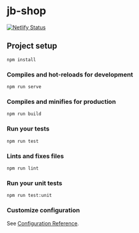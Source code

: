 # jb-shop

[![Netlify Status](https://api.netlify.com/api/v1/badges/0163b55c-dce4-45b3-8c6f-65a326918f4f/deploy-status)](https://app.netlify.com/sites/jb-long-and-son-body-shop/deploys)

## Project setup

```
npm install
```

### Compiles and hot-reloads for development

```
npm run serve
```

### Compiles and minifies for production

```
npm run build
```

### Run your tests

```
npm run test
```

### Lints and fixes files

```
npm run lint
```

### Run your unit tests

```
npm run test:unit
```

### Customize configuration

See [Configuration Reference](https://cli.vuejs.org/config/).
